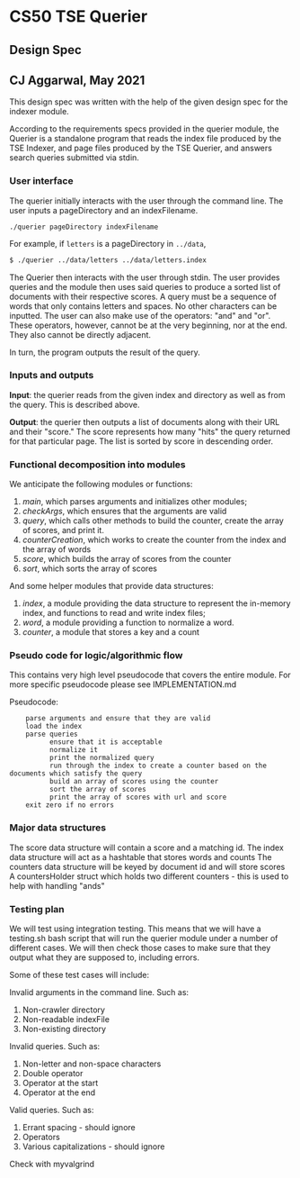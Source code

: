 # CS50 TSE Querier
## Design Spec

## CJ Aggarwal, May 2021

This design spec was written with the help of the given design spec for the indexer module.

According to the requirements specs provided in the querier module, the Querier is a standalone program that reads the index file produced by the TSE Indexer, and page files produced by the TSE Querier, and answers search queries submitted via stdin.

### User interface

The querier initially interacts with the user through the command line. The user inputs a pageDirectory and an indexFilename.

```
./querier pageDirectory indexFilename
```

For example, if `letters` is a pageDirectory in `../data`,

``` bash
$ ./querier ../data/letters ../data/letters.index
```

The Querier then interacts with the user through stdin. The user provides queries and the module then uses said queries to produce a sorted list of documents with their respective scores. A query must be a sequence of words that only contains letters and spaces. No other characters can be inputted. The user can also make use of the operators: "and" and "or". These operators, however, cannot be at the very beginning, nor at the end. They also cannot be directly adjacent.

In turn, the program outputs the result of the query.

### Inputs and outputs

**Input**: the querier reads from the given index and directory as well as from the query. This is described above.

**Output**: the querier then outputs a list of documents along with their URL and their "score." The score represents how many "hits" the query returned for that particular page. The list is sorted by score in descending order.

### Functional decomposition into modules

We anticipate the following modules or functions:

1. *main*, which parses arguments and initializes other modules;
2. *checkArgs*, which ensures that the arguments are valid
3. *query*, which calls other methods to build the counter, create the array of scores, and print it.
4. *counterCreation*, which works to create the counter from the index and the array of words
5. *score*, which builds the array of scores from the counter
6. *sort*, which sorts the array of scores

And some helper modules that provide data structures:

1. *index*, a module providing the data structure to represent the in-memory index, and functions to read and write index files;
2. *word*, a module providing a function to normalize a word.
3. *counter*, a module that stores a key and a count

### Pseudo code for logic/algorithmic flow

This contains very high level pseudocode that covers the entire module. For more specific pseudocode please see IMPLEMENTATION.md

Pseudocode:

        parse arguments and ensure that they are valid
        load the index
        parse queries
              ensure that it is acceptable
              normalize it
              print the normalized query
              run through the index to create a counter based on the documents which satisfy the query
              build an array of scores using the counter
              sort the array of scores
              print the array of scores with url and score
        exit zero if no errors

### Major data structures

The score data structure will contain a score and a matching id.
The index data structure will act as a hashtable that stores words and counts
The counters data structure will be keyed by document id and will store scores
A countersHolder struct	which holds two	different counters - this is used to help with handling	"ands"

### Testing plan

We will test using integration testing.
This means that we will have a testing.sh bash script that will run the querier module under a number of different cases. We will then check those cases to make sure that they output what they are supposed to, including errors.

Some of these test cases will include:

Invalid arguments in the command line. Such as:
 1. Non-crawler directory
 2. Non-readable indexFile
 3. Non-existing directory

Invalid queries. Such as:
 1. Non-letter and non-space characters
 2. Double operator
 3. Operator at the start
 4. Operator at the end

Valid queries. Such as:
 1. Errant spacing - should ignore
 2. Operators
 3. Various capitalizations - should ignore

Check with myvalgrind